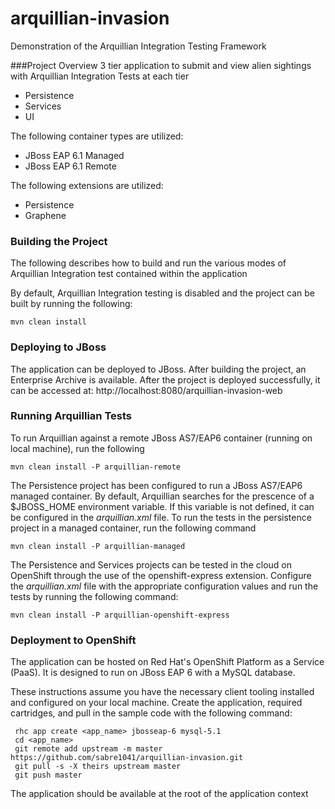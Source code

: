 arquillian-invasion
==============

Demonstration of the Arquillian Integration Testing Framework

###Project Overview
3 tier application to submit and view alien sightings with Arquillian Integration Tests at each tier

* Persistence
* Services
* UI

The following container types are utilized:

* JBoss EAP 6.1 Managed 
* JBoss EAP 6.1 Remote

The following extensions are utilized:

* Persistence
* Graphene

### Building the Project

The following describes how to build and run the various modes of Arquillian Integration test contained within the application

By default, Arquillian Integration testing is disabled and the project can be built by running the following:

    mvn clean install

### Deploying to JBoss
 
The application can be deployed to JBoss. After building the project, an Enterprise Archive is available. After the project is deployed successfully, it can be accessed at:
http://localhost:8080/arquillian-invasion-web 


### Running Arquillian Tests

To run Arquillian against a remote JBoss AS7/EAP6 container (running on local machine), run the following

    mvn clean install -P arquillian-remote

The Persistence project has been configured to run a JBoss AS7/EAP6 managed container. By default, Arquillian searches for the prescence of a $JBOSS_HOME environment variable.  If this variable is not defined, it can be configured in the *arquillian.xml* file. To run the tests in the persistence project in a managed container, run the following command

    mvn clean install -P arquillian-managed
    
The Persistence and Services projects can be tested in the cloud on OpenShift through the use of the openshift-express extension. Configure the *arquillian.xml* file with the appropriate configuration values and run the tests by running the following command:

    mvn clean install -P arquillian-openshift-express 
     
### Deployment to OpenShift
 
 The application can be hosted on Red Hat's OpenShift Platform as a Service (PaaS). It is designed to run on JBoss EAP 6 with a MySQL database.
 
 These instructions assume you have the necessary client tooling installed and configured on your local machine. Create the application, required cartridges, and pull in the sample code with the following command:
 
     rhc app create <app_name> jbosseap-6 mysql-5.1 
     cd <app_name>
     git remote add upstream -m master https://github.com/sabre1041/arquillian-invasion.git
     git pull -s -X theirs upstream master
     git push master
     
 The application should be available at the root of the application context